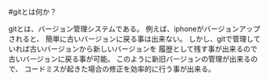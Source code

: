 #gitとは何か？

gitとは、バージョン管理システムである。
例えば、iphoneがバージョンアップされると、
簡単に古いバージョンに戻る事は出来ない。
しかし、gitで管理していれば古いバージョンから新しいバージョンを
履歴として残す事が出来るので古いバージョンに戻る事が可能。
このように新旧バージョンの管理が出来るので、
コードミスが起きた場合の修正を効率的に行う事が出来る。
